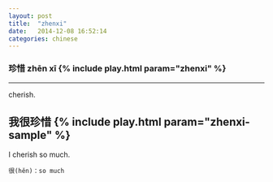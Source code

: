 ```yaml
---
layout: post
title:  "zhenxi"
date:   2014-12-08 16:52:14 
categories: chinese
---
```

### 珍惜 zhēn xī {% include play.html param="zhenxi" %}

-----------
cherish.       

我很珍惜 {% include play.html param="zhenxi-sample" %}
-----------
I cherish so much.
	
    很(hěn)：so much
    
